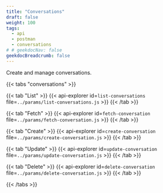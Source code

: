 ```yaml
---
title: "Conversations"
draft: false
weight: 100
tags:
  - api
  - postman
  - conversations
# # geekdocNav: false
geekdocBreadcrumb: false
---
```


Create and manage conversations.

{{< tabs "conversations" >}}

{{< tab "List" >}}
{{< api-explorer id=`list-conversations` file=`../params/list-conversations.js` >}}
{{< /tab >}}

{{< tab "Fetch" >}}
{{< api-explorer id=`fetch-conversation` file=`../params/fetch-conversation.js` >}}
{{< /tab >}}

{{< tab "Create" >}}
{{< api-explorer id=`create-conversation` file=`../params/create-conversation.js` >}}
{{< /tab >}}

{{< tab "Update" >}}
{{< api-explorer id=`update-conversation` file=`../params/update-conversation.js` >}}
{{< /tab >}}

{{< tab "Delete" >}}
{{< api-explorer id=`delete-conversation` file=`../params/delete-conversation.js` >}}
{{< /tab >}}

{{< /tabs >}}
